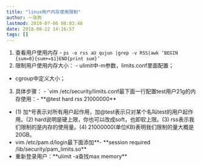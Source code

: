 ```yaml
---
title: "linux用户内存使用限制"
author: 一张狗
lastmod: 2019-07-06 08:03:48
date: 2018-08-22 14:16:57
tags: []
---
```



1. 查看用户使用内存 - `ps -o rss aU qujun |grep -v RSS|awk ‘BEGIN {sum=0}{sum+=$1}END{print sum}’`
2. 限制用户使用内存大小： - ulimit中-m参数，limits.conf里面配置；
- cgroup中定义大小；
3. 具体步骤： - `vim /etc/security/limits.conf最下面一行配置test用户21g的内存使用：- \*\*@test hard rss 21000000\*\*
- (1) 加*号表示对所有用户起作用，加@test表示只对某个名叫test的用户起作用。(2) hard说明是硬上限，你也可以改成soft，也即软上限。(3) rss表示我们限制的是内存的使用量。(4) 21000000(单位KB)表明我们限制的量大概是20GB。
- vim /etc/pam.d/login最下面添加**- \*\*session required /lib/security/pam_limits.so\*\*
- 重新登录用户：\*\*ulimit -a查找max memory\*\*


